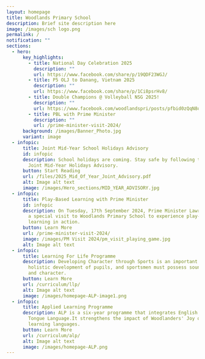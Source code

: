 ```yaml
---
layout: homepage
title: Woodlands Primary School
description: Brief site description here
image: /images/sch logo.png
permalink: /
notification: ""
sections:
  - hero:
      key_highlights:
        - title: National Day Celebration 2025
          description: ""
          url: https://www.facebook.com/share/p/19QDF23WGJ/
        - title: P5 OLJ to Danang, Vietnam 2025
          description: ""
          url: https://www.facebook.com/share/p/1Ci8psrHv8/
        - title: Double Champions @ Volleyball NSG 2025!
          description: ""
          url: https://www.facebook.com/woodlandspri/posts/pfbid0zQqN8oQ4RzJnFUM94pQv4pwEK13QcSSWDLJAHK5R1SnvGNdk2Lw26K4docwKX6ewl
        - title: PBL with Prime Minister
          description: ""
          url: /prime-minister-visit-2024/
      background: /images/Banner_Photo.jpg
      variant: image
  - infopic:
      title: Joint Mid-Year School Holidays Advisory
      id: infopic
      description: School holidays are coming. Stay safe by following the tips in the
        Joint Mid-Year Holidays Advisory.
      button: Start Reading
      url: /files/2025_Mid_Of_Year_Joint_Advisory.pdf
      alt: Image alt text
      image: /images/Hero_sections/MID_YEAR_ADVISORY.jpg
  - infopic:
      title: Play-Based Learning with Prime Minister
      id: infopic
      description: On Tuesday, 17th September 2024, Prime Minister Lawrence Wong made
        a special visit to Woodlands Primary School to experience play-based
        learning in action.
      button: Learn More
      url: /prime-minister-visit-2024/
      image: /images/PM Visit 2024/pm_visit_playing_game.jpg
      alt: Image alt text
  - infopic:
      title: Learning For Life Programme
      description: Developing Character through Sports is an important component of
        holistic development of pupils, and sportsmen must possess sound values
        and character.
      button: Learn More
      url: /curriculum/llp/
      alt: Image alt text
      image: /images/homepage-ALP-image1.png
  - infopic:
      title: Applied Learning Programme
      description: ALP is a six-year programme that integrates English and Mother
        Tongue Language.It strengthens the impact of Woodlanders' Joy of
        learning languages.
      button: Learn More
      url: /curriculum/alp/
      alt: Image alt text
      image: /images/homepage-ALP.png
---
```

